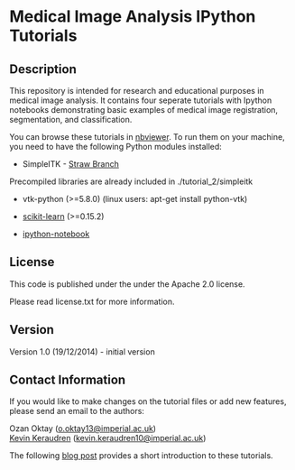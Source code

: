 Medical Image Analysis IPython Tutorials
========================================

Description
-----------

This repository is intended for research and educational purposes in medical
image analysis. It contains four seperate tutorials with Ipython notebooks
demonstrating basic examples of medical image registration, segmentation, and
classification.

You can browse these tutorials in <a
href="http://nbviewer.ipython.org/github/ozan-oktay/Medical-Image-Analysis-IPython-Tutorials/tree/master/">nbviewer</a>. To
run them on your machine, you need to have the following Python modules
installed:

- SimpleITK - <a href="https://github.com/blowekamp/SimpleITK/tree/STRAW_ImageRegistrationMethod">Straw Branch</a>

Precompiled libraries are already included in ./tutorial_2/simpleitk

- vtk-python (>=5.8.0) (linux users: apt-get install python-vtk)

- <a href="http://scikit-learn.org/stable/install.html">scikit-learn</a> (>=0.15.2)

- <a href="http://ipython.org/install.html">ipython-notebook</a>


License
-------

This code is published under the under the Apache 2.0 license.

Please read license.txt for more information.

Version
-------

Version 1.0 (19/12/2014) - initial version 


Contact Information
-------------------

If you would like to make changes on the tutorial files or add new features,
please send an email to the authors:

Ozan Oktay (o.oktay13@imperial.ac.uk)       
<a href="http://www.doc.ic.ac.uk/~kpk09/">Kevin Keraudren</a> (kevin.keraudren10@imperial.ac.uk)

The following <a href="http://kevin-keraudren.blogspot.co.uk/2014/12/medical-image-analysis-ipython-tutorials.html">blog post</a> provides a short introduction to these tutorials.
